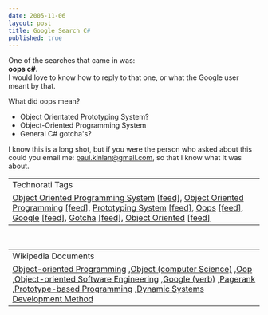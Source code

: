 ```yaml
--- 
date: 2005-11-06
layout: post
title: Google Search C#
published: true
---
```

One of the searches that came in was:<br /><strong>oops c#</strong>.<br />I would love to know how to reply to that one, or what the Google user meant by that.  <p />What did oops mean?<br /><ul>
<li>Object Orientated Prototyping System?</li>
<li>Object-Oriented Programming System</li>
<li>General C# gotcha's?</li>
</ul><p />I know this is a long shot, but if you were the person who  asked about this could you email me: <a href="mailto:%20paul.kinlan@gmail.com">paul.kinlan@gmail.com</a>, so that I know what it was about.<p /><table class="TechnoratiHead TagHeader">
<tr><td>Technorati Tags</td></tr>
<tr class="Technorati"><td>
<a href="http://www.technorati.com/tag/Object%20Oriented%20Programming%20System" class="Tag" rel="tag">Object Oriented Programming System</a> <a href="http://feeds.technorati.com/feed/posts/tag/Object%20Oriented%20Programming%20System" class="Tag">[feed]</a>, <a href="http://www.technorati.com/tag/Object%20Oriented%20Programming" class="Tag" rel="tag">Object Oriented Programming</a> <a href="http://feeds.technorati.com/feed/posts/tag/Object%20Oriented%20Programming" class="Tag">[feed]</a>, <a href="http://www.technorati.com/tag/Prototyping%20System" class="Tag" rel="tag">Prototyping System</a> <a href="http://feeds.technorati.com/feed/posts/tag/Prototyping%20System" class="Tag">[feed]</a>, <a href="http://www.technorati.com/tag/Oops" class="Tag" rel="tag">Oops</a> <a href="http://feeds.technorati.com/feed/posts/tag/Oops" class="Tag">[feed]</a>, <a href="http://www.technorati.com/tag/Google" class="Tag" rel="tag">Google</a> <a href="http://feeds.technorati.com/feed/posts/tag/Google" class="Tag">[feed]</a>, <a href="http://www.technorati.com/tag/Gotcha" class="Tag" rel="tag">Gotcha</a> <a href="http://feeds.technorati.com/feed/posts/tag/Gotcha" class="Tag">[feed]</a>, <a href="http://www.technorati.com/tag/Object%20Oriented" class="Tag" rel="tag">Object Oriented</a> <a href="http://feeds.technorati.com/feed/posts/tag/Object%20Oriented" class="Tag">[feed]</a>
</td></tr>
</table><br /><table class="TechnoratiHead TagHeader">
<tr><td>Wikipedia Documents</td></tr>
<tr class="Technorati"><td>
<a href="http://en.wikipedia.org/wiki/Object_oriented">Object-oriented Programming</a> ,<a href="http://en.wikipedia.org/wiki/Object_(object-oriented_programming)">Object (computer Science)</a> ,<a href="http://en.wikipedia.org/wiki/OOP">Oop</a> ,<a href="http://en.wikipedia.org/wiki/Object-oriented_software_engineering">Object-oriented Software Engineering</a> ,<a href="http://en.wikipedia.org/wiki/Google_(verb)">Google (verb)</a> ,<a href="http://en.wikipedia.org/wiki/PageRank">Pagerank</a> ,<a href="http://en.wikipedia.org/wiki/Prototype-based_programming">Prototype-based Programming</a> ,<a href="http://en.wikipedia.org/wiki/Dynamic_Systems_Development_Method">Dynamic Systems Development Method</a>
</td></tr>
</table><div class="blogger-post-footer"><img class="posterous_download_image" src="https://blogger.googleusercontent.com/tracker/8109338-113123539721194491?l=www.kinlan.co.uk%2Findex.html" height="1" alt="" width="1" /></div>
